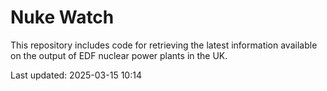 # Nuke Watch

This repository includes code for retrieving the latest information available on the output of EDF nuclear power plants in the UK.

Last updated: 2025-03-15 10:14